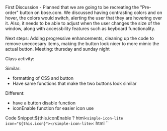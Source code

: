 First Discussion - Planned that we are going to be recreating the "Pre-order" button on bose.com. We discussed having contrasting colors and on hover, the colors would switch, alerting the user that they are hovering over it. Also, it needs to be able to adjust when the user changes the size of the window, along with accessbility features such as keyboard functionality.

Next steps: Adding progressive enhancements, cleaning up the code to remove uneccesary items, making the button look nicer to more mimic the actual button.
Meeting: thursday and sunday night


Class activity:

Similar:
- formatting of CSS and button
- Have same functions that make the two buttons look similar

Different:
- have a button disable function
- iconEnable function for easier icon use

Code Snippet:${this.iconEnable ?
      html`<simple-icon-lite icon="${this.icon}"></simple-icon-lite>`: html ``
     

      
